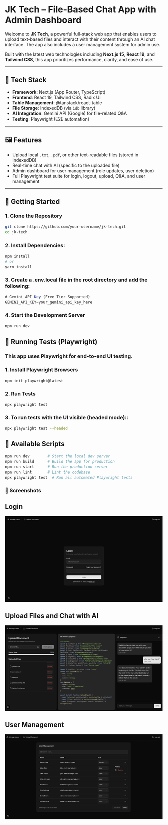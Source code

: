 # JK Tech – File-Based Chat App with Admin Dashboard

Welcome to **JK Tech**, a powerful full-stack web app that enables users to upload text-based files and interact with their content through an AI chat interface. The app also includes a user management system for admin use.

Built with the latest web technologies including **Next.js 15**, **React 19**, and **Tailwind CSS**, this app prioritizes performance, clarity, and ease of use.

---

## 🔧 Tech Stack

- **Framework**: Next.js (App Router, TypeScript)
- **Frontend**: React 19, Tailwind CSS, Radix UI
- **Table Management**: @tanstack/react-table
- **File Storage**: IndexedDB (via `idb` library)
- **AI Integration**: Gemini API (Google) for file-related Q&A
- **Testing**: Playwright (E2E automation)

---

## 🖼️ Features

- Upload local `.txt`, `.pdf`, or other text-readable files (stored in IndexedDB)
- Real-time chat with AI (specific to the uploaded file)
- Admin dashboard for user management (role updates, user deletion)
- Full Playwright test suite for login, logout, upload, Q&A, and user management

---

## 🚀 Getting Started

### 1. Clone the Repository

```bash
git clone https://github.com/your-username/jk-tech.git
cd jk-tech
```
### 2. Install Dependencies:
```bash
npm install
# or
yarn install
```
### 3. Create a .env.local file in the root directory and add the following:
```js
# Gemini API Key (Free Tier Supported)
GEMINI_API_KEY=your_gemini_api_key_here
```
### 4. Start the Development Server
```js
npm run dev
```

## 🧪 Running Tests (Playwright)

### This app uses Playwright for end-to-end UI testing.

### 1. Install Playwright Browsers

```bash
npm init playwright@latest
```
### 2. Run Tests
```bash
npx playwright test
```
### 3. To run tests with the UI visible (headed mode)::
```bash
npx playwright test --headed
```

## 📜 Available Scripts

```bash
npm run dev        # Start the local dev server
npm run build      # Build the app for production
npm run start      # Run the production server
npm run lint       # Lint the codebase
npx playwright test  # Run all automated Playwright tests

```


### 📸 Screenshots 
## Login
![Login Screenshot](./public/login.png)
## Upload Files and Chat with AI
![Login chatscreen](./public/chatscreen.png)
## User Management
![Login chatscreen](./public/usermanagment.png)
